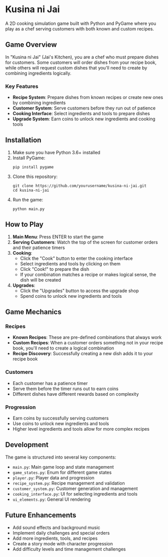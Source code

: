 # Kusina ni Jai

A 2D cooking simulation game built with Python and PyGame where you play as a chef serving customers with both known and custom recipes.

## Game Overview

In "Kusina ni Jai" (Jai's Kitchen), you are a chef who must prepare dishes for customers. Some customers will order dishes from your recipe book, while others will request custom dishes that you'll need to create by combining ingredients logically.

### Key Features

- **Recipe System**: Prepare dishes from known recipes or create new ones by combining ingredients
- **Customer System**: Serve customers before they run out of patience
- **Cooking Interface**: Select ingredients and tools to prepare dishes
- **Upgrade System**: Earn coins to unlock new ingredients and cooking tools

## Installation

1. Make sure you have Python 3.6+ installed
2. Install PyGame:
   ```
   pip install pygame
   ```
3. Clone this repository:
   ```
   git clone https://github.com/yourusername/kusina-ni-jai.git
   cd kusina-ni-jai
   ```
4. Run the game:
   ```
   python main.py
   ```

## How to Play

1. **Main Menu**: Press ENTER to start the game
2. **Serving Customers**: Watch the top of the screen for customer orders and their patience timers
3. **Cooking**:
   - Click the "Cook" button to enter the cooking interface
   - Select ingredients and tools by clicking on them
   - Click "Cook!" to prepare the dish
   - If your combination matches a recipe or makes logical sense, the dish will be created
4. **Upgrades**:
   - Click the "Upgrades" button to access the upgrade shop
   - Spend coins to unlock new ingredients and tools

## Game Mechanics

### Recipes
- **Known Recipes**: These are pre-defined combinations that always work
- **Custom Recipes**: When a customer orders something not in your recipe book, you'll need to create a logical combination
- **Recipe Discovery**: Successfully creating a new dish adds it to your recipe book

### Customers
- Each customer has a patience timer
- Serve them before the timer runs out to earn coins
- Different dishes have different rewards based on complexity

### Progression
- Earn coins by successfully serving customers
- Use coins to unlock new ingredients and tools
- Higher level ingredients and tools allow for more complex recipes

## Development

The game is structured into several key components:

- `main.py`: Main game loop and state management
- `game_states.py`: Enum for different game states
- `player.py`: Player data and progression
- `recipe_system.py`: Recipe management and validation
- `customer_system.py`: Customer generation and management
- `cooking_interface.py`: UI for selecting ingredients and tools
- `ui_elements.py`: General UI rendering

## Future Enhancements

- Add sound effects and background music
- Implement daily challenges and special orders
- Add more ingredients, tools, and recipes
- Create a story mode with character progression
- Add difficulty levels and time management challenges
